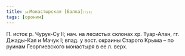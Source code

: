 ```yaml
---
title: ⒜Монастырская [Балка]⒯⒵
tags: [ороним]
---
```


П. исток р. Чурук-Су II; нач. на лесистых склонах хр. Туар-Алан, гг. Джады-Кая и
Мачук I; впад. у вост. окраины Старого Крыма – по руинам Георгиевского монастыря
в ее л. верх.
